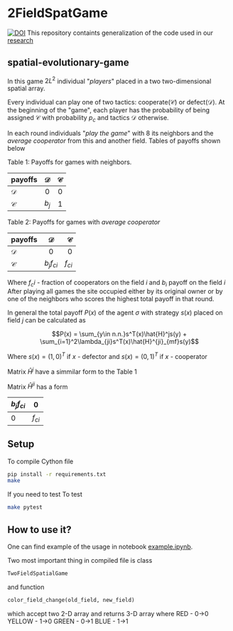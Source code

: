 # 2FieldSpatGame
[![DOI](https://zenodo.org/badge/378931215.svg)](https://zenodo.org/badge/latestdoi/378931215)
This repository containts generalization of the code used in our [research](https://github.com/ADmitri42/spatial-evolutionary-game)
## spatial-evolutionary-game

In this game $2L^2$ individual "*players*" placed in a two two-dimensional spatial array.

Every individual can play one of two tactics: cooperate($\mathcal{C}$) or defect($\mathcal{D}$). At the beginning of the "game", each player has the probability of being assigned $\mathcal{C}$ with probability $p_c$ and tactics $\mathcal{D}$ otherwise.

In each round individuals "*play the game*" with 8 its neighbors and the *average cooperator* from this and another field. Tables of payoffs shown below

Table 1: Payoffs for games with neighbors.

| payoffs | $\mathcal{D}$ | $\mathcal{C}$ |
| --------- |:-------------:|----:|
| $\mathcal{D}$ | 0 | 0 |
| $\mathcal{C}$ | $b_j$ | 1 |

Table 2: Payoffs for games with *average cooperator*

| payoffs | $\mathcal{D}$ | $\mathcal{C}$ |
| --------- |:-------------:|----:|
| $\mathcal{D}$ | 0 | 0 |
| $\mathcal{C}$ | $b_j f_{ci}$ | $f_{ci}$ |

Where $f_ci$ - fraction of cooperators on the field $i$ and $b_i$ payoff on the field $i$
After playing all games the site occupied either by its original owner or by one of the neighbors who scores the highest total payoff in that round.

In general the total payoff $P(x)$ of the agent $\sigma$ with strategy $s(x)$ placed on field $j$ can be calculated as

$$P(x) = \sum_{y\in n.n.}s^T(x)\hat{H}^js(y) + \sum_{i=1}^2\lambda_{ji}s^T(x)\hat{H}^{ji}_{mf}s(y)$$ 

Where
$s(x) = (1,0)^T$ if $x$ - defector and $s(x) = (0,1)^T$ if $x$ - cooperator

Matrix $\hat{H}^j$ have a simmilar form to the Table 1

Matrix $\hat{H}^{ji}$ has a form

| $b_j f_{ci}$ | 0 |
| --------- |:-------------:|
| 0 | $f_{ci}$ |

## Setup
To compile Cython file
```bash
pip install -r requirements.txt
make
```
If you need to test 
To test
```bash
make pytest
```

## How to use it?
One can find example of the usage in notebook [example.ipynb](example.ipynb).

Two most important thing in compiled file is class
```python
TwoFieldSpatialGame
```
and function
```python
color_field_change(old_field, new_field)
```
which accept two 2-D array and returns 3-D array where
RED     - 0$\to$0
YELLOW  - 1$\to$0
GREEN   - 0$\to$1
BLUE    - 1$\to$1
